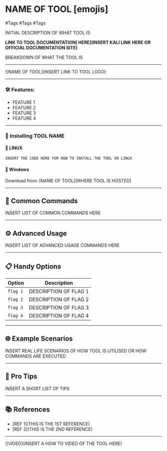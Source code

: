 # NAME OF TOOL [emojis]
\#Tags \#Tags \#Tags 

INITIAL DESCRIPTION OF WHAT TOOL IS

**LINK TO TOOL DOCUMENTATION[ HERE](INSERT KALI LINK HERE OR OFFICIAL DOCUMENTATION SITE)**

BREAKDOWN OF WHAT THE TOOL IS

---
![NAME OF TOOL](INSERT LINK TO TOOL LOGO)

---

### 🛠 Features:
- FEATURE 1
- FEATURE 2
- FEATURE 3
- FEATURE 4

---

### 🚀 Installing TOOL NAME

#### 🔹 **LINUX** 
```plaintext 
INSERT THE CODE HERE FOR HOW TO INSTALL THE TOOL ON LINUX
```

#### 🔹 **Windows**
Download from: [NAME OF TOOL](WHERE TOOL IS HOSTED)

---

## 🧰 Common Commands

INSERT LIST OF COMMON COMMANDS HERE

---

## ⚙️ Advanced Usage

INSERT LIST OF ADVANCED USAGE COMMANDS HERE

---

## 📋 Handy Options

| Option   | Description           |
|----------|-----------------------|
| `flag 1` | DESCRIPTION OF FLAG 1 |
| `flag 2` | DESCRIPTION OF FLAG 2 |
| `flag 3` | DESCRIPTION OF FLAG 3 |
| `flag 4` | DESCRIPTION OF FLAG 4 |

---

## 🌐 Example Scenarios

INSERT REAL LIFE SCENARIOS OF HOW TOOL IS UTILISED OR HOW COMMANDS ARE EXECUTED

---

## 🚀 Pro Tips

INSERT A SHORT LIST OF TIPS

---

## 📚 References
- [REF 1](THIS IS THE 1ST REFERENCE)
- [REF 2](THIS IS THE 2ND REFERENCE)

---

![VIDEO](INSERT A HOW TO VIDEO OF THE TOOL HERE)
